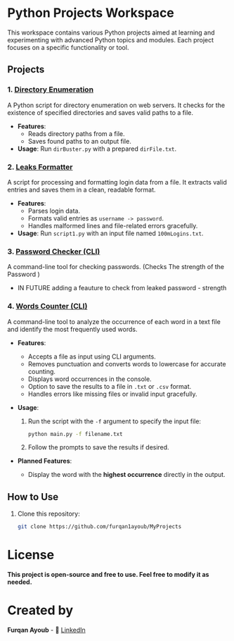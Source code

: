 # Python Projects Workspace

This workspace contains various Python projects aimed at learning and experimenting with advanced Python topics and modules. Each project focuses on a specific functionality or tool.

## Projects

### 1. [Directory Enumeration](Directory-enumeration/Directory-enumeration/README.md)
A Python script for directory enumeration on web servers. It checks for the existence of specified directories and saves valid paths to a file.

- **Features**:
  - Reads directory paths from a file.
  - Saves found paths to an output file.
- **Usage**: Run `dirBuster.py` with a prepared `dirFile.txt`.

### 2. [Leaks Formatter](leaks-formatter/README.md)
A script for processing and formatting login data from a file. It extracts valid entries and saves them in a clean, readable format.

- **Features**:
  - Parses login data.
  - Formats valid entries as `username -> password`.
  - Handles malformed lines and file-related errors gracefully.
- **Usage**: Run `script1.py` with an input file named `100mLogins.txt`.

### 3. [Password Checker (CLI)](PasswordChecker(CLI)/README.md)
A command-line tool for checking passwords. (Checks The strength of the Password ) 
- IN FUTURE adding a feauture to check from leaked password - strength

### 4. [Words Counter (CLI)](wordsCounter(CLI)/README.md)
A command-line tool to analyze the occurrence of each word in a text file and identify the most frequently used words.

- **Features**:
  - Accepts a file as input using CLI arguments.
  - Removes punctuation and converts words to lowercase for accurate counting.
  - Displays word occurrences in the console.
  - Option to save the results to a file in `.txt` or `.csv` format.
  - Handles errors like missing files or invalid input gracefully.

- **Usage**:
  1. Run the script with the `-f` argument to specify the input file:
     ```bash
     python main.py -f filename.txt
     ```
  2. Follow the prompts to save the results if desired.
- **Planned Features**:
  - Display the word with the **highest occurrence** directly in the output.



## How to Use

1. Clone this repository:
   ```bash
   git clone https://github.com/furqan1ayoub/MyProjects


# License
**This project is open-source and free to use. Feel free to modify it as needed.**

# Created by 
**Furqan Ayoub** - 💼 [LinkedIn](https://www.linkedin.com/in/furqan-ayoub-39a6a935b/)  
